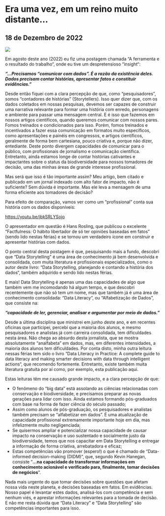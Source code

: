 # Era uma vez, em um reino muito distante…
## 18 de Dezembro de 2022

![](http://dalcinweb.s3-website-us-east-1.amazonaws.com/github/BiodivDadosMeta/eraUmaVez1.jpg)

Em agosto deste ano (2022) eu fiz uma postagem chamada “A ferramenta e o resultado do trabalho“, onde eu tive um despretensioso “insight“:

___“…Precisamos “comunicar com dados”. É a razão da existência deles. Dados precisam contar histórias, apresentar fatos e constituir evidências.”___

Desde então fiquei com a clara percepção de que, como “pesquisadores”, somos “contadores de histórias” (Storytellers). Isso quer dizer que, com os dados coletados em nossas pesquisas, devemos ser capazes de construir uma narrativa relevante para formar uma história com enredo, personagens e ambiente para passar uma mensagem central. E é isso que fazemos em nossos artigos científicos, quando queremos comunicar com nossos pares. Fomos treinados e condicionados para isso. Porém, fomos treinados e incentivados a fazer essa comunicação em formatos muito específicos, como apresentações e painéis em congressos, e artigos científicos, geralmente de forma bem cartesiana, pouco criativa e, porque não dizer, entediante. Deste ponto divergem capacidades de comunicar para o público, com profissionais de jornalismo e comunicação científica. Entretanto, ainda estamos longe de contar histórias cativantes e impactantes sobre o status da biodiversidade para nossos tomadores de decisão, uma das minhas áreas de grande interesse profissional.

Mas será que isso é tão importante assim? Meu artigo, bem citado e publicado em um jornal indexado com alto fator de impacto, não é suficiente? Sem dúvida é importante. Mas ele leva a mensagem de uma forma eficiente aos tomadores de decisão?

Para efeito de comparação, vamos ver como um “profissional” conta sua história com os dados disponíveis:

https://youtu.be/jbkSRLYSojo

O apresentador em questão é Hans Rosling, que publicou o excelente “Factfulness: O hábito libertador de só ter opiniões baseadas em fatos” (sendo lido nestas férias) e se tornou um verdadeiro ícone em construir e apresentar histórias com dados.

O ponto central desta postagem é que, pesquisando mais a fundo, descobri que “Data Storytelling”  é uma área de conhecimento já bem desenvolvida e consolidada, com muita literatura e profissionais especializados, como o autor deste livro: “Data Storytelling, planejando e contando a história dos dados“, também adquirido e sendo lido nestas férias.

E mais! Data Storytelling é apenas uma das capacidades de algo que também vem me incomodando há algum tempo, e que descobri recentemente que não só tem um nome, mas que também já é uma área de conhecimento consolidada: “Data Literacy“, ou “Alfabetização de Dados”, que consiste na:

___“capacidade de ler, gerenciar, analisar e argumentar por meio de dados.”___

Desde a última disciplina que ministrei em junho deste ano, e em recentes oficinas que participei, percebi que a maioria dos alunos, e mesmo pesquisadores e analistas  já com carreira consolidada, tem dificuldades nesta área. Não chega ao absurdo desta jornalista, que se mostra absolutamente “analfabeta” em dados, mas, em diferentes intensidades, a maioria dos alunos tem dificuldades. Por conta disto, minha outra leitura nessas férias tem sido o livro “Data Literacy in Practice: A complete guide to data literacy and making smarter decisions with data through intelligent actions“, que recomendo fortemente. Entretanto, existe também muita literatura gratuita por aí como, por exemplo, esta publicação aqui.

Estas leituras têm me causado grande impacto, e a clara percepção de que:

* O fenômeno do “big data” está assolando as ciências relacionadas com conservação e biodiversidade, e precisamos preparar as novas gerações para lidar com isso. Ainda estamos formando pós-graduados com base na forma de fazer ciência do século passado;
* Assim como alunos de pós-graduação, os pesquisadores e analistas também precisam se “alfabetizar em dados”. É uma atualização de capacidade profissional extremamente importante hoje em dia, mas infelizmente muito negligenciada;
* Se quisermos ampliar e potencializar nossa capacidade de causar impacto na conservação e uso sustentado e socialmente justo da biodiversidade, temos que nos capacitar em Data Storytelling e entregar a informação de forma criativa, arrebatadora e eficaz;
* Estas competências vão promover (espero!) o que é chamado de “Data-informed decision-making (DIDM)”, que, segundo Kevin Hanegan, consiste “__…na capacidade de transformar informações em conhecimento acionável e verificado para, finalmente, tomar decisões de negócios__“.

Nada  mais urgente do que tomar decisões sobre questões que afetam nossa vida neste planeta, e decisões baseadas em fatos. Em evidências. Nosso papel é levantar estes dados, analisá-los com competência e sem nenhum viés, e aprestar informações relevantes para a tomada de decisão. E não me resta dúvida que “Data Literacy” e “Data Storytelling” são competências importantes para isso.
